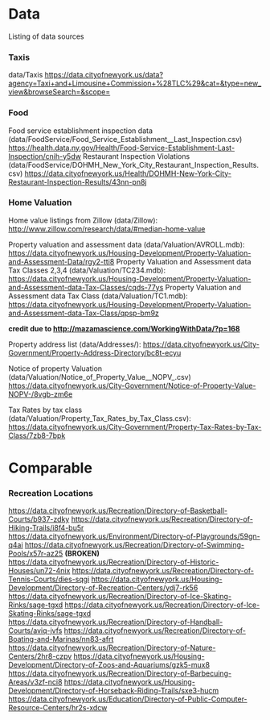 # Data

Listing of data sources

### Taxis

data/Taxis
https://data.cityofnewyork.us/data?agency=Taxi+and+Limousine+Commission+%28TLC%29&cat=&type=new_view&browseSearch=&scope=

### Food

Food service establishment inspection data (data/FoodService/Food_Service_Establishment__Last_Inspection.csv)
https://health.data.ny.gov/Health/Food-Service-Establishment-Last-Inspection/cnih-y5dw
Restaurant Inspection Violations (data/FoodService/DOHMH_New_York_City_Restaurant_Inspection_Results.csv)
https://data.cityofnewyork.us/Health/DOHMH-New-York-City-Restaurant-Inspection-Results/43nn-pn8j

### Home Valuation

Home value listings from Zillow (data/Zillow):
http://www.zillow.com/research/data/#median-home-value

Property valuation and assessment data (data/Valuation/AVROLL.mdb):
https://data.cityofnewyork.us/Housing-Development/Property-Valuation-and-Assessment-Data/rgy2-tti8
Property Valuation and Assessment data Tax Classes 2,3,4 (data/Valuation/TC234.mdb):
https://data.cityofnewyork.us/Housing-Development/Property-Valuation-and-Assessment-data-Tax-Classes/cqds-77ys
Property Valuation and Assessment data Tax Class (data/Valuation/TC1.mdb):
https://data.cityofnewyork.us/Housing-Development/Property-Valuation-and-Assessment-data-Tax-Class/qpsp-bm9z

**credit due to http://mazamascience.com/WorkingWithData/?p=168**

Property address list (data/Addresses/):
https://data.cityofnewyork.us/City-Government/Property-Address-Directory/bc8t-ecyu

Notice of property Valuation (data/Valuation/Notice_of_Property_Value__NOPV_.csv)
https://data.cityofnewyork.us/City-Government/Notice-of-Property-Value-NOPV-/8vgb-zm6e

Tax Rates by tax class (data/Valuation/Property_Tax_Rates_by_Tax_Class.csv):
https://data.cityofnewyork.us/City-Government/Property-Tax-Rates-by-Tax-Class/7zb8-7bpk

# Comparable

### Recreation Locations

https://data.cityofnewyork.us/Recreation/Directory-of-Basketball-Courts/b937-zdky
https://data.cityofnewyork.us/Recreation/Directory-of-Hiking-Trails/i8f4-bu5r
https://data.cityofnewyork.us/Environment/Directory-of-Playgrounds/59gn-q4ai
https://data.cityofnewyork.us/Recreation/Directory-of-Swimming-Pools/x57r-az25 **(BROKEN)**
https://data.cityofnewyork.us/Recreation/Directory-of-Historic-Houses/un72-4nix
https://data.cityofnewyork.us/Recreation/Directory-of-Tennis-Courts/dies-sqgi
https://data.cityofnewyork.us/Housing-Development/Directory-of-Recreation-Centers/ydj7-rk56
https://data.cityofnewyork.us/Recreation/Directory-of-Ice-Skating-Rinks/sage-tgxd
https://data.cityofnewyork.us/Recreation/Directory-of-Ice-Skating-Rinks/sage-tgxd
https://data.cityofnewyork.us/Recreation/Directory-of-Handball-Courts/aviq-jvfs
https://data.cityofnewyork.us/Recreation/Directory-of-Boating-and-Marinas/nn83-afrt
https://data.cityofnewyork.us/Recreation/Directory-of-Nature-Centers/2hr8-czpv
https://data.cityofnewyork.us/Housing-Development/Directory-of-Zoos-and-Aquariums/gzk5-mux8
https://data.cityofnewyork.us/Recreation/Directory-of-Barbecuing-Areas/v3zf-nci8
https://data.cityofnewyork.us/Housing-Development/Directory-of-Horseback-Riding-Trails/sxe3-hucm
https://data.cityofnewyork.us/Education/Directory-of-Public-Computer-Resource-Centers/hr2s-xdcw
